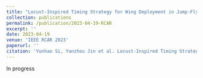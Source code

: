 ```yaml
---
title: "Locust-Inspired Timing Strategy for Wing Deployment in Jump-Fly Robots"
collection: publications
permalink: /publication/2023-04-19-RCAR
excerpt: ''
date: 2023-04-19
venue: 'IEEE RCAR 2023'
paperurl: ''
citation: 'Yunhao Si, Yanzhou Jin et al. Locust-Inspired Timing Strategy for Wing Deployment in Jump-Fly Robots [C]. 2023 IEEE International Conference on Real-time Computing and Robotics (IEEE RCAR). (accepted)'  
---
```


In progress
